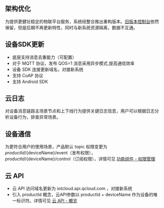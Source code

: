 ## 架构优化
为提供更健壮稳定的物联平台服务，系统经整合推出重构版本。[旧版本控制台](http://console.tcecqpoc.fsphere.cn/iot)依然保留，但是后期不再更新特性，同时与新系统资源隔离，数据不互通。

## 设备SDK更新
- 底层支持消息去重能力（可配置）
- 对于 MQTT 协议，发布 QOS=1 消息采用异步模式,提高通信效率
- 设备 SDK 连接更新域名，对接新系统
- 支持 CoAP 协议
- 支持 Android SDK

## 云日志
对设备消息链路主场景节点和上下线行为提供关键日志信息，用户可以根据日志分析设备行为，排查异常场景。

## 设备通信
为更符合用户的使用场景，产品默认 topic 权限变更为 ${productId}/${deviceName}/event（发布权限），${productId}/${deviceName}/control（订阅权限），详情可见 [功能组件 - 权限管理](/document/product/634/11915)

## 云 API 
- 云 API 访问域名更新为 iotcloud.api.qcloud.com ，对接新系统
- 引入 productId 概念，云API参数以 productId + deviceName 作为设备的唯一标识符。详情可见 [云 API - 概览](/document/product/634/12056)
